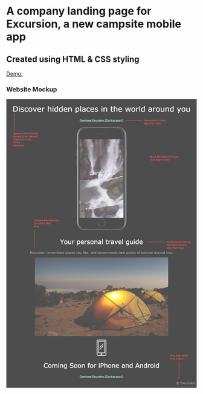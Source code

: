 # A company landing page for Excursion, a new campsite mobile app
## Created using HTML & CSS styling
[Demo:](https://jaythomasv29.github.io/excursion/)

### Website Mockup
![mockup](./resources/excursion_redline.png)